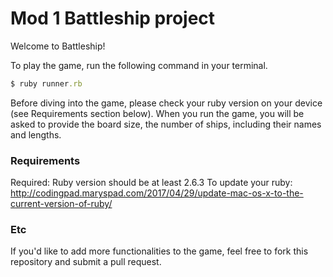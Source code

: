 # Mod 1 Battleship project
Welcome to Battleship!

To play the game, run the following command in your terminal.

```ruby
$ ruby runner.rb
```

Before diving into the game, please check your ruby version on your device (see Requirements section below). When you run the game, you will be asked to provide the board size, the number of ships, including their names and lengths.


### Requirements
Required: Ruby version should be at least 2.6.3
To update your ruby: http://codingpad.maryspad.com/2017/04/29/update-mac-os-x-to-the-current-version-of-ruby/


### Etc
If you'd like to add more functionalities to the game, feel free to fork this repository and submit a pull request.
